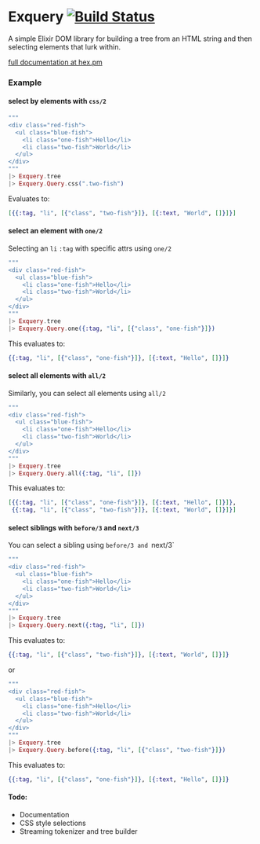 Exquery [![Build Status](https://travis-ci.org/rozap/exquery.svg?branch=master)](https://travis-ci.org/rozap/exquery)
=======

A simple Elixir DOM library for building a tree from an HTML string and then selecting elements that lurk within.



[full documentation at hex.pm](http://hexdocs.pm/exquery/)

### Example

#### select by elements with `css/2`
```elixir
"""
<div class="red-fish">
  <ul class="blue-fish">
    <li class="one-fish">Hello</li>
    <li class="two-fish">World</li>
  </ul>
</div>
"""
|> Exquery.tree
|> Exquery.Query.css(".two-fish")
```

Evaluates to:
```elixir
[{{:tag, "li", [{"class", "two-fish"}]}, [{:text, "World", []}]}]
```



#### select an element with `one/2`
Selecting an `li`  `:tag` with specific attrs using `one/2`
```elixir
"""
<div class="red-fish">
  <ul class="blue-fish">
    <li class="one-fish">Hello</li>
    <li class="two-fish">World</li>
  </ul>
</div>
"""
|> Exquery.tree
|> Exquery.Query.one({:tag, "li", [{"class", "one-fish"}]})

```

This evaluates to:
```elixir
{{:tag, "li", [{"class", "one-fish"}]}, [{:text, "Hello", []}]}
```

#### select all elements with `all/2`
Similarly, you can select all elements using `all/2`
```elixir
"""
<div class="red-fish">
  <ul class="blue-fish">
    <li class="one-fish">Hello</li>
    <li class="two-fish">World</li>
  </ul>
</div>
"""
|> Exquery.tree
|> Exquery.Query.all({:tag, "li", []})
```

This evaluates to:
```elixir
[{{:tag, "li", [{"class", "one-fish"}]}, [{:text, "Hello", []}]},
 {{:tag, "li", [{"class", "two-fish"}]}, [{:text, "World", []}]}]
```

#### select siblings with `before/3` and `next/3`
You can select a sibling using `before/3 and `next/3`
```elixir
"""
<div class="red-fish">
  <ul class="blue-fish">
    <li class="one-fish">Hello</li>
    <li class="two-fish">World</li>
  </ul>
</div>
"""
|> Exquery.tree
|> Exquery.Query.next({:tag, "li", []})
```

This evaluates to:
```elixir
{{:tag, "li", [{"class", "two-fish"}]}, [{:text, "World", []}]}
```

or
```elixir
"""
<div class="red-fish">
  <ul class="blue-fish">
    <li class="one-fish">Hello</li>
    <li class="two-fish">World</li>
  </ul>
</div>
"""
|> Exquery.tree
|> Exquery.Query.before({:tag, "li", [{"class", "two-fish"}]})
```

This evaluates to:
```elixir
{{:tag, "li", [{"class", "one-fish"}]}, [{:text, "Hello", []}]}
```




#### Todo: 
*  Documentation
*  CSS style selections
*  Streaming tokenizer and tree builder
